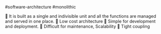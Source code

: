 #software-architecture #monolithic

 It is built as a single and indivisible unit and all the functions are managed and served in one place.
 Low cost architecture
 Simple for development and deployment.
 Difficult for maintenance, Scalability
 Tight coupling